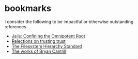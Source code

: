 # bookmarks

I consider the following to be impactful or otherwise outstanding references.

- [Jails: Confining the Omnipotent Root](https://papers.freebsd.org/2000/phk-jails.files/sane2000-jail.pdf)
- [Relections on trusting trust](https://www.archive.ece.cmu.edu/~ganger/712.fall02/papers/p761-thompson.pdf)
- [The Filesystem Hierarchy Standard](https://refspecs.linuxfoundation.org/FHS_3.0/fhs/index.html)
- [The works of Bryan Cantrill](http://dtrace.org/blogs/bmc/)
